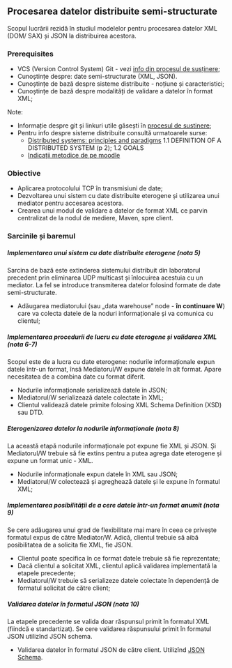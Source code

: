 ## Procesarea datelor distribuite semi-structurate

Scopul lucrării rezidă în studiul modelelor pentru procesarea datelor XML (DOM/ SAX) și JSON la distribuirea acestora.

### Prerequisites

- VCS (Version Control System) Git - vezi [info din procesul de susținere](submission-process.md);
- Cunoștințe despre: date semi-structurate (XML, JSON).
- Cunoștințe de bază despre sisteme distribuite - noțiune și caracteristici;
- Cunoștințe de bază despre modalități de validare a datelor în format XML;

Note:
- Informație despre git și linkuri utile găsești în [procesul de sustinere](submission-process.md);
- Pentru info despre sisteme distribuite consultă urmatoarele surse:
    + [Distributed systems: principles and paradigms](https://moodle.ati.utm.md/pluginfile.php/5693/mod_glossary/attachment/8/distributed-systems-principles-and-paradigms-2nd-edition.pdf)
    1.1 DEFINITION OF A DISTRIBUTED SYSTEM (p 2);
    1.2 GOALS
    + [Indicații metodice de pe moodle](https://moodle.ati.utm.md/mod/book/view.php?id=1727&chapterid=15)


### Obiective

- Aplicarea protocolului TCP în transmisiuni de date;
- Dezvoltarea unui sistem cu date distribuite eterogene și utilizarea unui mediator pentru accesarea acestora.
- Crearea unui modul de validare a datelor de format XML ce parvin centralizat de la nodul de mediere, Maven,  spre client.

### Sarcinile și baremul

##### Implementarea unui sistem cu date distribuite eterogene (nota 5)
Sarcina de bază este extinderea sistemului distribuit din laboratorul precedent prin eliminarea
UDP multicast și înlocuirea acestuia cu un mediator.
La fel se introduce transmiterea datelor folosind formate de date semi-structurate.

- Adăugarea mediatorului (sau „data warehouse” node - **în continuare W**) care va colecta datele
de la noduri informaționale și va comunica cu clientul;

##### Implementarea procedurii de lucru cu date eterogene și validarea XML (nota 6-7)
Scopul este de a lucra cu date eterogene: nodurile informaționale expun datele într-un format,
însă Mediatorul/W expune datele în alt format. Apare necesitatea de a combina
date cu format diferit.

- Nodurile informaționale serializează datele în JSON;
- Mediatorul/W serializează datele colectate în XML;
- Clientul validează datele primite folosing XML Schema Definition (XSD) sau DTD.

##### Eterogenizarea datelor la nodurile informaționale (nota 8)
La această etapă nodurile informaționale pot expune fie XML și JSON. Și Mediatorul/W
trebuie să fie extins pentru a putea agrega date eterogene și expune un format unic - XML.

- Nodurile informaționale expun datele în XML sau JSON;
- Mediatorul/W colectează și agreghează datele și le expune în formatul XML;

##### Implementarea posibilității de a cere datele într-un format anumit (nota 9)
Se cere adăugarea unui grad de flexibilitate mai mare în ceea ce privește formatul expus
de către Mediator/W. Adică, clientul trebuie să aibă posibilitatea de a solicita fie XML, fie JSON.

- Clientul poate specifica în ce format datele trebuie să fie reprezentate;
- Dacă clientul a solicitat XML, clientul aplică validarea implementată la etapele precedente;
- Mediatorul/W trebuie să serializeze datele colectate în dependență de formatul
solicitat de către client;

##### Validarea datelor în formatul JSON (nota 10)
La etapele precedente se valida doar răspunsul primit în formatul XML (fiindcă e standartizat).
Se cere validarea răspunsului primit în formatul JSON utilizînd JSON schema.

- Validarea datelor în formatul JSON de către client. Utilizînd [JSON Schema](http://json-schema.org/).
